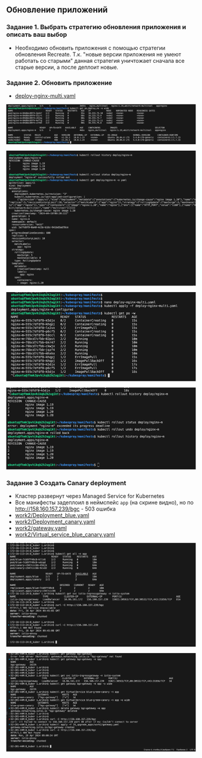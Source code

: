 ## Обновление приложений
### Задание 1. Выбрать стратегию обновления приложения и описать ваш выбор

- Необходимо обновить приложения с помощью стратегии обновления Recreate. Т.к. "новые версии приложения не умеют работать со старыми" данная стратегия уничтожает сначала все старые версии, а после деплоит новые.

### Задание 2. Обновить приложение
- [deploy-nginx-multi.yaml](deploy-nginx-multi.yaml) 


![!\[Alt text\](<img/!\[Alt text\](<img/1.png>)>)](<img/1.png>)

![!\[Alt text\](<img/!\[Alt text\](<img/2.png>)>)](<img/2.png>)

![!\[Alt text\](<img/!\[Alt text\](<img/3.png>)>)](<img/3.png>)

![!\[Alt text\](<img/!\[Alt text\](<img/4.png>)>)](<img/4.png>)

### Задание 3  Создать Canary deployment

- Кластер развернут через Managed Service for Kubernetes
- Все манифесты задеплоил в неймспейс `app` (на скрине видно), но по http://158.160.157.239/bgc - 503 ошибка
- [work2/Deployment_blue.yaml](work2/Deployment_blue.yaml) 
- [work2/Deployment_canary.yaml](work2/Deployment_canary.yaml) 
- [work2/gateway.yaml](work2/gateway.yaml) 
- [work2/Virtual_service_blue_canary.yaml](work2/Virtual_service_blue_canary.yaml) 



![!\[Alt text\](<img/!\[Alt text\](<img/6.png>)>)](<img/6.png>)

![!\[Alt text\](<img/!\[Alt text\](<img/7.png>)>)](<img/7.png>)










